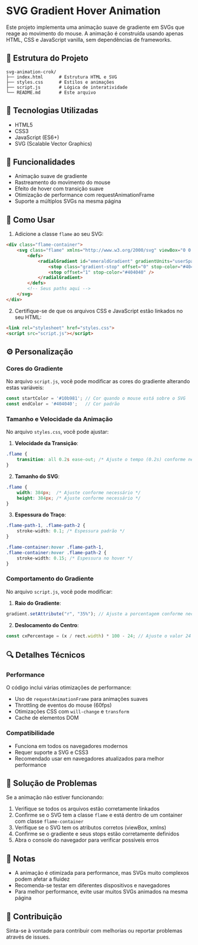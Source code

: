 # SVG Gradient Hover Animation

Este projeto implementa uma animação suave de gradiente em SVGs que reage ao movimento do mouse. A animação é construída usando apenas HTML, CSS e JavaScript vanilla, sem dependências de frameworks.

## 📁 Estrutura do Projeto

```
svg-animation-crok/
├── index.html      # Estrutura HTML e SVG
├── styles.css      # Estilos e animações
├── script.js       # Lógica de interatividade
└── README.md       # Este arquivo
```

## 🚀 Tecnologias Utilizadas

- HTML5
- CSS3
- JavaScript (ES6+)
- SVG (Scalable Vector Graphics)

## 🎨 Funcionalidades

- Animação suave de gradiente
- Rastreamento do movimento do mouse
- Efeito de hover com transição suave
- Otimização de performance com requestAnimationFrame
- Suporte a múltiplos SVGs na mesma página

## 📌 Como Usar

1. Adicione a classe `flame` ao seu SVG:
```html
<div class="flame-container">
    <svg class="flame" xmlns="http://www.w3.org/2000/svg" viewBox="0 0 24 24">
        <defs>
            <radialGradient id="emeraldGradient" gradientUnits="userSpaceOnUse" r="35%" cx="50%" cy="50%">
                <stop class="gradient-stop" offset="0" stop-color="#404040" />
                <stop offset="1" stop-color="#404040" />
            </radialGradient>
        </defs>
        <!-- Seus paths aqui -->
    </svg>
</div>
```

2. Certifique-se de que os arquivos CSS e JavaScript estão linkados no seu HTML:
```html
<link rel="stylesheet" href="styles.css">
<script src="script.js"></script>
```

## ⚙️ Personalização

### Cores do Gradiente

No arquivo `script.js`, você pode modificar as cores do gradiente alterando estas variáveis:
```javascript
const startColor = '#10b981'; // Cor quando o mouse está sobre o SVG
const endColor = '#404040';   // Cor padrão
```

### Tamanho e Velocidade da Animação

No arquivo `styles.css`, você pode ajustar:

1. **Velocidade da Transição**:
```css
.flame {
    transition: all 0.2s ease-out; /* Ajuste o tempo (0.2s) conforme necessário */
}
```

2. **Tamanho do SVG**:
```css
.flame {
    width: 384px;  /* Ajuste conforme necessário */
    height: 384px; /* Ajuste conforme necessário */
}
```

3. **Espessura do Traço**:
```css
.flame-path-1, .flame-path-2 {
    stroke-width: 0.1; /* Espessura padrão */
}

.flame-container:hover .flame-path-1,
.flame-container:hover .flame-path-2 {
    stroke-width: 0.15; /* Espessura no hover */
}
```

### Comportamento do Gradiente

No arquivo `script.js`, você pode modificar:

1. **Raio do Gradiente**:
```javascript
gradient.setAttribute("r", "35%"); // Ajuste a porcentagem conforme necessário
```

2. **Deslocamento do Centro**:
```javascript
const cxPercentage = (x / rect.width) * 100 - 24; // Ajuste o valor 24 para mudar o deslocamento
```

## 🔍 Detalhes Técnicos

### Performance

O código inclui várias otimizações de performance:
- Uso de `requestAnimationFrame` para animações suaves
- Throttling de eventos do mouse (60fps)
- Otimizações CSS com `will-change` e `transform`
- Cache de elementos DOM

### Compatibilidade

- Funciona em todos os navegadores modernos
- Requer suporte a SVG e CSS3
- Recomendado usar em navegadores atualizados para melhor performance

## 🐛 Solução de Problemas

Se a animação não estiver funcionando:

1. Verifique se todos os arquivos estão corretamente linkados
2. Confirme se o SVG tem a classe `flame` e está dentro de um container com classe `flame-container`
3. Verifique se o SVG tem os atributos corretos (viewBox, xmlns)
4. Confirme se o gradiente e seus stops estão corretamente definidos
5. Abra o console do navegador para verificar possíveis erros

## 📝 Notas

- A animação é otimizada para performance, mas SVGs muito complexos podem afetar a fluidez
- Recomenda-se testar em diferentes dispositivos e navegadores
- Para melhor performance, evite usar muitos SVGs animados na mesma página

## 🤝 Contribuição

Sinta-se à vontade para contribuir com melhorias ou reportar problemas através de issues.

